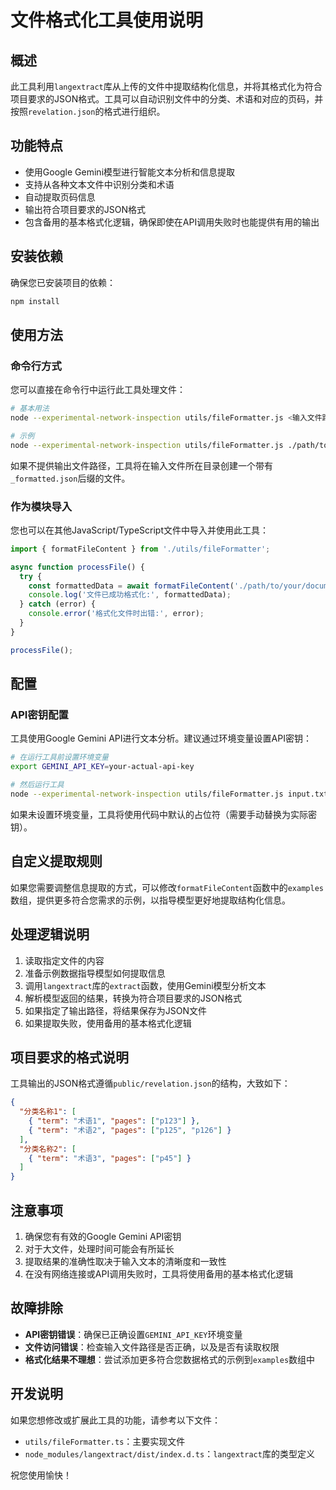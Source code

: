 # 文件格式化工具使用说明

## 概述

此工具利用`langextract`库从上传的文件中提取结构化信息，并将其格式化为符合项目要求的JSON格式。工具可以自动识别文件中的分类、术语和对应的页码，并按照`revelation.json`的格式进行组织。

## 功能特点

- 使用Google Gemini模型进行智能文本分析和信息提取
- 支持从各种文本文件中识别分类和术语
- 自动提取页码信息
- 输出符合项目要求的JSON格式
- 包含备用的基本格式化逻辑，确保即使在API调用失败时也能提供有用的输出

## 安装依赖

确保您已安装项目的依赖：

```bash
npm install
```

## 使用方法

### 命令行方式

您可以直接在命令行中运行此工具处理文件：

```bash
# 基本用法
node --experimental-network-inspection utils/fileFormatter.js <输入文件路径> [输出文件路径]

# 示例
node --experimental-network-inspection utils/fileFormatter.js ./path/to/your/document.txt ./output/formatted.json
```

如果不提供输出文件路径，工具将在输入文件所在目录创建一个带有`_formatted.json`后缀的文件。

### 作为模块导入

您也可以在其他JavaScript/TypeScript文件中导入并使用此工具：

```javascript
import { formatFileContent } from './utils/fileFormatter';

async function processFile() {
  try {
    const formattedData = await formatFileContent('./path/to/your/document.txt', './output/formatted.json');
    console.log('文件已成功格式化:', formattedData);
  } catch (error) {
    console.error('格式化文件时出错:', error);
  }
}

processFile();
```

## 配置

### API密钥配置

工具使用Google Gemini API进行文本分析。建议通过环境变量设置API密钥：

```bash
# 在运行工具前设置环境变量
export GEMINI_API_KEY=your-actual-api-key

# 然后运行工具
node --experimental-network-inspection utils/fileFormatter.js input.txt
```

如果未设置环境变量，工具将使用代码中默认的占位符（需要手动替换为实际密钥）。

## 自定义提取规则

如果您需要调整信息提取的方式，可以修改`formatFileContent`函数中的`examples`数组，提供更多符合您需求的示例，以指导模型更好地提取结构化信息。

## 处理逻辑说明

1. 读取指定文件的内容
2. 准备示例数据指导模型如何提取信息
3. 调用`langextract`库的`extract`函数，使用Gemini模型分析文本
4. 解析模型返回的结果，转换为符合项目要求的JSON格式
5. 如果指定了输出路径，将结果保存为JSON文件
6. 如果提取失败，使用备用的基本格式化逻辑

## 项目要求的格式说明

工具输出的JSON格式遵循`public/revelation.json`的结构，大致如下：

```json
{
  "分类名称1": [
    { "term": "术语1", "pages": ["p123"] },
    { "term": "术语2", "pages": ["p125", "p126"] }
  ],
  "分类名称2": [
    { "term": "术语3", "pages": ["p45"] }
  ]
}
```

## 注意事项

1. 确保您有有效的Google Gemini API密钥
2. 对于大文件，处理时间可能会有所延长
3. 提取结果的准确性取决于输入文本的清晰度和一致性
4. 在没有网络连接或API调用失败时，工具将使用备用的基本格式化逻辑

## 故障排除

- **API密钥错误**：确保已正确设置`GEMINI_API_KEY`环境变量
- **文件访问错误**：检查输入文件路径是否正确，以及是否有读取权限
- **格式化结果不理想**：尝试添加更多符合您数据格式的示例到`examples`数组中

## 开发说明

如果您想修改或扩展此工具的功能，请参考以下文件：
- `utils/fileFormatter.ts`：主要实现文件
- `node_modules/langextract/dist/index.d.ts`：`langextract`库的类型定义

祝您使用愉快！
